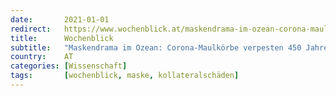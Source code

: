 ```yaml
---
date:       2021-01-01
redirect:   https://www.wochenblick.at/maskendrama-im-ozean-corona-maulkoerbe-verpesten-450-jahre-die-welt/
title:      Wochenblick
subtitle:   "Maskendrama im Ozean: Corona-Maulkörbe verpesten 450 Jahre die Welt"
country:    AT
categories: [Wissenschaft]
tags:       [wochenblick, maske, kollateralschäden]
---
```

